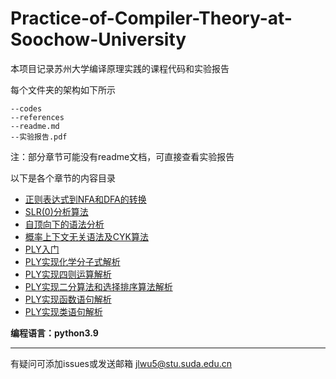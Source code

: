# Practice-of-Compiler-Theory-at-Soochow-University

本项目记录苏州大学编译原理实践的课程代码和实验报告

每个文件夹的架构如下所示

```
--codes
--references
--readme.md
--实验报告.pdf
```

注：部分章节可能没有readme文档，可直接查看实验报告

以下是各个章节的内容目录

- [正则表达式到NFA和DFA的转换](https://github.com/wujialongml/Practice-of-Compiler-Theory-at-Soochow-University/tree/master/re2nfa2dfa2mindfa)
- [SLR(0)分析算法](https://github.com/wujialongml/Practice-of-Compiler-Theory-at-Soochow-University/tree/master/slr)
- [自顶向下的语法分析](https://github.com/wujialongml/Practice-of-Compiler-Theory-at-Soochow-University/tree/master/syntree)
- [概率上下文无关语法及CYK算法](https://github.com/wujialongml/Practice-of-Compiler-Theory-at-Soochow-University/tree/master/cyk)
- [PLY入门](https://github.com/wujialongml/Practice-of-Compiler-Theory-at-Soochow-University/tree/master/ply)
- [PLY实现化学分子式解析](https://github.com/wujialongml/Practice-of-Compiler-Theory-at-Soochow-University/tree/master/ply_molecular)
- [PLY实现四则运算解析](https://github.com/wujialongml/Practice-of-Compiler-Theory-at-Soochow-University/tree/master/ply_python)
- [PLY实现二分算法和选择排序算法解析](https://github.com/wujialongml/Practice-of-Compiler-Theory-at-Soochow-University/tree/master/ply_python2)
- [PLY实现函数语句解析](https://github.com/wujialongml/Practice-of-Compiler-Theory-at-Soochow-University/tree/master/ply_python3)
- [PLY实现类语句解析](https://github.com/wujialongml/Practice-of-Compiler-Theory-at-Soochow-University/tree/master/ply_python4)

**编程语言：python3.9**

------

有疑问可添加issues或发送邮箱 jlwu5@stu.suda.edu.cn

